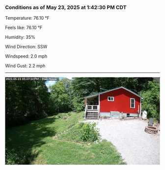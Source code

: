 ### Conditions as of May 23, 2025 at 1:42:30 PM CDT 

Temperature: 76.10 &deg;F

Feels like: 76.10 &deg;F

Humidity: 35%

Wind Direction: SSW

Windspeed: 2.0 mph

Wind Gust: 2.2 mph

---

<img src="./images/latest.jpeg"/>

